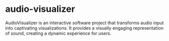 # audio-visualizer
AudioVisualizer is an interactive software project that transforms audio input into captivating visualizations. It provides a visually engaging representation of sound, creating a dynamic experience for users.
